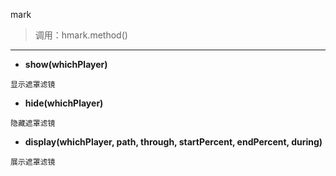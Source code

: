 mark

> 调用：hmark.method()

---

* **show(whichPlayer)**
```
显示遮罩滤镜
```

* **hide(whichPlayer)**
```
隐藏遮罩滤镜
```

* **display(whichPlayer, path, through, startPercent, endPercent, during)**
```
展示遮罩滤镜
```
